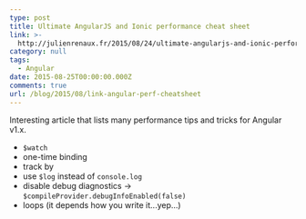 ```yaml
---
type: post
title: Ultimate AngularJS and Ionic performance cheat sheet
link: >-
  http://julienrenaux.fr/2015/08/24/ultimate-angularjs-and-ionic-performance-cheat-sheet/
category: null
tags:
  - Angular
date: 2015-08-25T00:00:00.000Z
comments: true
url: /blog/2015/08/link-angular-perf-cheatsheet
---
```


Interesting article that lists many performance tips and tricks for Angular v1.x.

- `$watch`
- one-time binding
- track by
- use `$log` instead of `console.log`
- disable debug diagnostics -> `$compileProvider.debugInfoEnabled(false)`
- loops (it depends how you write it...yep...)


